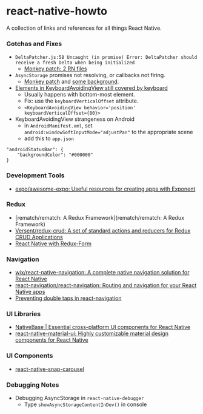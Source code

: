 # react-native-howto
A collection of links and references for all things React Native. 

### Gotchas and Fixes
* ```DeltaPatcher.js:58 Uncaught (in promise) Error: DeltaPatcher should receive a fresh Delta when being initialized```
  * [Monkey patch: 2 RN files](https://github.com/facebook/react-native/issues/18209#issuecomment-371935230)
* `AsyncStorage` promises not resolving, or callbacks not firing.
  * [Monkey patch](https://github.com/facebook/react-native/pull/18522/files) and [some background](https://github.com/facebook/react-native/issues/13704).
* [Elements in KeyboardAvoidingView still covered by keyboard](https://github.com/facebook/react-native/issues/13497)
  * Usually happens with bottom-most element. 
  * Fix: use the `keyboardVerticalOffset` attribute. 
  * `<KeyboardAvoidingView behavior='position' keyboardVerticalOffset={80}>`
* KeyboardAvoidingView strangeness on Android
  * in `AndroidManifest.xml`, set `android:windowSoftInputMode="adjustPan"` to the appropriate scene
  * add this to `app.json`
```
"androidStatusBar": {
    "backgroundColor": "#000000"
}
```






### Development Tools

* [expo/awesome-expo: Useful resources for creating apps with Exponent](https://github.com/expo/awesome-expo)

### Redux

* [rematch/rematch: A Redux Framework](rematch/rematch: A Redux Framework)
* [Versent/redux-crud: A set of standard actions and reducers for Redux CRUD Applications](https://github.com/Versent/redux-crud)
* [React Native with Redux-Form](https://medium.com/wolox-driving-innovation/https-medium-com-wolox-driving-innovation-easy-forms-in-react-native-with-redux-form-1cdc16a9a889)


### Navigation

* [wix/react-native-navigation: A complete native navigation solution for React Native](https://github.com/wix/react-native-navigation/)
* [react-navigation/react-navigation: Routing and navigation for your React Native apps](https://github.com/react-navigation/react-navigation)
* [Preventing double taps in react-navigation](https://github.com/react-navigation/react-navigation/issues/271#issuecomment-278901237)

### UI Libraries

* [NativeBase | Essential cross-platform UI components for React Native](https://nativebase.io/)
* [react-native-material-ui: Highly customizable material design components for React Native](https://github.com/xotahal/react-native-material-ui)

### UI Components

* [react-native-snap-carousel](https://github.com/archriss/react-native-snap-carousel)


### Debugging Notes

* Debugging AsyncStorage in `react-native-debugger`
  * Type `showAsyncStorageContentInDev()` in console
